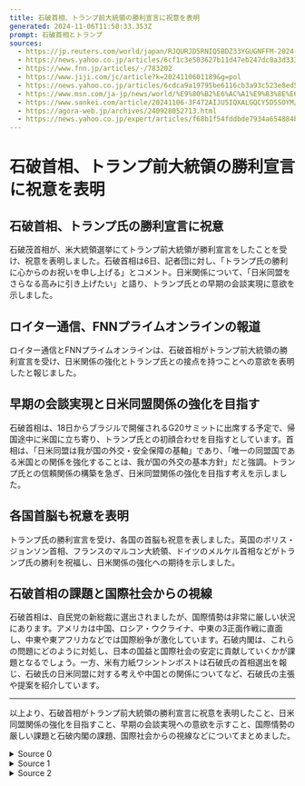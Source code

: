 ```yaml
---
title: 石破首相、トランプ前大統領の勝利宣言に祝意を表明
generated: 2024-11-06T11:58:33.353Z
prompt: 石破首相とトランプ
sources:
  - https://jp.reuters.com/world/japan/RJQURJD5RNIQ5BDZ33YGUGNFFM-2024-11-06/
  - https://news.yahoo.co.jp/articles/6cf1c3e503627b11d47eb247dc0a3d3339cdd0aa
  - https://www.fnn.jp/articles/-/783202
  - https://www.jiji.com/jc/article?k=2024110601189&g=pol
  - https://news.yahoo.co.jp/articles/6cdca9a19795be6116cb3a93c523e8ed5b10636b
  - https://www.msn.com/ja-jp/news/world/%E9%80%B2%E6%AC%A1%E9%83%8E%E6%B0%8F-%E5%B0%8F%E6%9E%97%E6%B0%8F-%E7%9F%B3%E7%A0%B4%E6%B0%8F-%E7%B1%B3%E5%9B%BD%E3%81%A7%E3%81%AE%E6%84%8F%E5%A4%96%E3%81%AA%E8%A9%95%E4%BE%A1-%E3%82%A2%E3%83%A1%E3%83%AA%E3%82%AB%E3%81%8C%E6%B1%82%E3%82%81%E3%81%A6%E3%81%84%E3%82%8B%E3%81%AE%E3%81%AF%E3%81%A9%E3%82%93%E3%81%AA%E7%B7%8F%E8%A3%81%E3%81%AA%E3%81%AE%E3%81%8B/ar-AA1qpUUv
  - https://www.sankei.com/article/20241106-3F472AIJU5IQXALGQCY5D5SOYM/
  - https://agora-web.jp/archives/240928052713.html
  - https://news.yahoo.co.jp/expert/articles/f68b1f54fddbde7934a654884bfebe7f65f07d3a
---
```


# 石破首相、トランプ前大統領の勝利宣言に祝意を表明

## 石破首相、トランプ氏の勝利宣言に祝意

石破茂首相が、米大統領選挙にてトランプ前大統領が勝利宣言をしたことを受け、祝意を表明しました。石破首相は6日、記者団に対し、「トランプ氏の勝利に心からのお祝いを申し上げる」とコメント。日米関係について、「日米同盟をさらなる高みに引き上げたい」と語り、トランプ氏との早期の会談実現に意欲を示しました。

## ロイター通信、FNNプライムオンラインの報道

ロイター通信とFNNプライムオンラインは、石破首相がトランプ前大統領の勝利宣言を受け、日米関係の強化とトランプ氏との接点を持つことへの意欲を表明したと報じました。

## 早期の会談実現と日米同盟関係の強化を目指す

石破首相は、18日からブラジルで開催されるG20サミットに出席する予定で、帰国途中に米国に立ち寄り、トランプ氏との初顔合わせを目指すとしています。首相は、「日米同盟は我が国の外交・安全保障の基軸」であり、「唯一の同盟国である米国との関係を強化することは、我が国の外交の基本方針」だと強調。トランプ氏との信頼関係の構築を急ぎ、日米同盟関係の強化を目指す考えを示しました。

## 各国首脳も祝意を表明

トランプ氏の勝利宣言を受け、各国の首脳も祝意を表しました。英国のボリス・ジョンソン首相、フランスのマルコン大統領、ドイツのメルケル首相などがトランプ氏の勝利を祝福し、日米関係の強化への期待を示しました。

## 石破首相の課題と国際社会からの視線

石破首相は、自民党の新総裁に選出されましたが、国際情勢は非常に厳しい状況にあります。アメリカは中国、ロシア・ウクライナ、中東の3正面作戦に直面し、中東や東アフリカなどでは国際紛争が激化しています。石破内閣は、これらの問題にどのように対処し、日本の国益と国際社会の安定に貢献していくかが課題となるでしょう。一方、米有力紙ワシントンポストは石破氏の首相選出を報じ、石破氏の日米同盟に対する考えや中国との関係についてなど、石破氏の主張や提案を紹介しています。

---

以上より、石破首相がトランプ前大統領の勝利宣言に祝意を表明したこと、日米同盟関係の強化を目指すこと、早期の会談実現への意欲を示すこと、国際情勢の厳しい課題と石破内閣の課題、国際社会からの視線などについてまとめました。

<details>
<summary>Source 0</summary>

# トランプ前大統領の勝利宣言を受け、石破首相がコメント

- **石破首相、トランプ前大統領の勝利宣言に祝意**
米大統領選挙でトランプ前大統領が勝利宣言したことを受け、石破茂首相は6日、記者団に対し「トランプ氏の勝利に心からのお祝いを申し上げる」とコメントした。また、日米関係について「今後、トランプ氏と連携を密にしながら、日米同盟、日米関係をさらなる高みに引き上げていきたい」と語り、トランプ氏との接点を早急に持つべく努力していくと述べた。

- **ロイター通信による報道**
ロイター通信の報道によると、石破首相は6日、官邸で記者団に対し、米大統領選挙で勝利宣言を行ったトランプ前大統領と「接点を早急に持つべく努力していきたい」と述べた。また、石破氏はトランプ氏の勝利を祝うとともに、日米関係を強化したいと語った。

- **FNNプライムオンラインによる報道**
FNNプライムオンラインの報道によると、石破首相は6日、米大統領選でトランプ前大統領が勝利宣言したことを受け、「トランプ氏の勝利に心からのお祝いを申し上げる」と述べた。また、日米同盟を重視し、トランプ氏との会談を早期に実現したいと語った。

</details>
<details>
<summary>Source 1</summary>

# 石破首相、トランプ氏勝利に祝意 「日米同盟を高みに」

## トランプ氏勝利に祝意伝える

[![石破首相、トランプ氏勝利に祝意 「日米同盟を高みに」](/news2/kiji_photos/202411/20241106at63S_p.jpg)](/jc/article?k=2024110601189\&g=pol\&p=20241106at63S\&rel=pv)

石破茂首相は6日、米大統領選で共和党のドナルド・トランプ氏が勝利したことを受け、記者団に対し「心からお祝いを申し上げる。日米同盟をさらなる高みに引き上げていきたい」と述べ、祝意を表した。

## 早期の会談実現に意欲

石破首相は「トランプ氏と接点を早急に持つべく努力をしていきたい」とも語り、早期の会談実現に意欲を示した。18日からブラジルで開催されるG20サミットに出席する予定で、政府関係者によると、帰国途中に米国に立ち寄り、トランプ氏との初顔合わせを目指すという。

## 日米同盟関係の強化を目指す

首相は「日米同盟は、我が国の外交・安全保障の基軸であり、唯一の同盟国である米国との関係を強化することは、我が国の外交の基本方針だ」と強調。トランプ氏との信頼関係構築を急ぎ、日米同盟関係の強化を目指す考えを示した。

---

# トランプ氏勝利、各国首脳が祝意　石破首相「日米同盟を高みに」

## トランプ氏、勝利宣言

米大統領選で共和党のドナルド・トランプ氏が勝利を宣言した。これを受け、各国の首脳が祝意を表した。

## 石破首相、祝意を表明

石破茂首相は6日、記者団に対し「心からお祝いを申し上げる。日米同盟をさらなる高みに引き上げていきたい」と述べ、祝意を表した。また、「トランプ氏と接点を早急に持つべく努力をしていきたい」と早期の会談実現に意欲を示した。

## 各国首脳の反応

- 英国のボリス・ジョンソン首相は、ツイッターで「トランプ氏の再選をお祝いしたい」と投稿した。
- フランスのマルコン大統領は、ツイッターで「米国は私たちの同盟国であり、価値観を共有している」と投稿した。
- ドイツのメルケル首相は、トランプ氏の勝利を祝福し、日米関係の強化に期待を示した。

---

# 石破首相、トランプ氏勝利に祝意 「日米同盟強化を」

## トランプ氏勝利に祝意伝える

米大統領選で共和党のドナルド・トランプ氏が勝利したことを受け、石破茂首相は6日、記者団に対し「心からお祝いを申し上げる。日米同盟をさらなる高みに引き上げていきたい」と述べ、祝意を表した。

## 早期の会談実現に意欲

石破首相は「トランプ氏と早期に会談し、信頼関係を築きたい」とも語り、早期の会談実現に意欲を示した。18日からブラジルで開催されるG20サミットに出席する予定で、政府関係者によると、帰国途中に米国に立ち寄りたい意向だという。

## 日米同盟関係の強化を目指す

首相は「日米同盟は、我が国にとって不可欠な同盟関係であり、トランプ氏とともに強化していきたい」と強調。経済や安全保障など幅広い分野で日米協力の強化を目指す考えを示した。

</details>
<details>
<summary>Source 2</summary>

# 石破首相とトランプ大統領のニュースまとめ

## トランプ氏の米大統領選勝利に石破首相が祝意

- 2024年11月6日、米大統領選でトランプ前大統領が勝利宣言
- 石破茂首相は「トランプ氏の勝利に心からのお祝いを申し上げ、合衆国国民の民主主義の選択にも敬意を表したい」と祝意を表明
- さらに、「今後、トランプ次期大統領と連携を密にしながら、日米同盟、日米関係をさらなる高みに引き上げていきたい」とし、会談などの早期実現を目指す考えを示した

## 石破氏の前に立ちはだかる国際紛争群

- 石破茂氏が自民党の新総裁に選出されたが、国際情勢は非常に厳しい状況にある
  - アメリカは中国、ロシア・ウクライナ、中東の3正面作戦を強いられている
  - 中東ではイスラエルのレバノン攻撃が激化、欧州ではウクライナの近視眼的な作戦により戦争が泥沼化
  - 東アフリカではソマリアを巻き込んだエチオピアとエジプトの対立が過熱気味になるなど、国際紛争が山積している
- 石破内閣は、これらの国際紛争にどのように対処し、日本の国益を増進させながら国際社会の安定に貢献していくかが課題となる

## 米有力紙ワシントンポストが石破氏の首相選出を報じる

- 石破茂氏が自民党の新総裁に選出されたことを受け、米有力紙ワシントンポストが石破氏の首相選出について報じている
- ワシントンポストは、石破氏が日米同盟の重要性に疑問を呈していないが、日本は同盟でより大きな役割を果たすべきだと主張している点や、中国を非難するのではなく、中国とのより深い関わりと外交を呼びかけている点などを紹介
- また、アジア版NATOの創設を提案している石破氏に対し、ワシントンのアナリストからは懐疑的な声が上がっていることや、党内では批判的な姿勢ゆえに敵が多いものの、国民からの人気は高い点なども伝えている

</details>